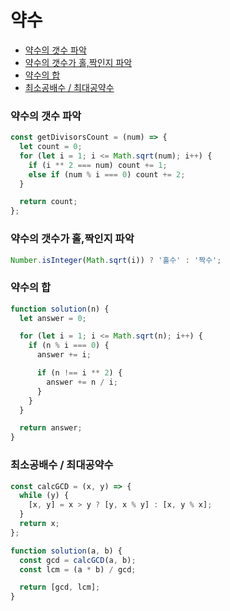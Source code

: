 # 약수
- [약수의 갯수 파악](#약수의-갯수-파악)
- [약수의 갯수가 홀,짝인지 파악](#약수의-갯수가-홀짝인지-파악)
- [약수의 합](#약수의-합)
- [최소공배수 / 최대공약수](#최소공배수--최대공약수)



### 약수의 갯수 파악

```js
const getDivisorsCount = (num) => {
  let count = 0;
  for (let i = 1; i <= Math.sqrt(num); i++) {
    if (i ** 2 === num) count += 1;
    else if (num % i === 0) count += 2;
  }

  return count;
};
```



### 약수의 갯수가 홀,짝인지 파악

```js
Number.isInteger(Math.sqrt(i)) ? '홀수' : '짝수';
```



### 약수의 합

```js
function solution(n) {
  let answer = 0;

  for (let i = 1; i <= Math.sqrt(n); i++) {
    if (n % i === 0) {
      answer += i;

      if (n !== i ** 2) {
        answer += n / i;
      }
    }
  }

  return answer;
}
```



### 최소공배수 / 최대공약수

```js
const calcGCD = (x, y) => {
  while (y) {
    [x, y] = x > y ? [y, x % y] : [x, y % x];
  }
  return x;
};

function solution(a, b) {
  const gcd = calcGCD(a, b);
  const lcm = (a * b) / gcd;

  return [gcd, lcm];
}
```



